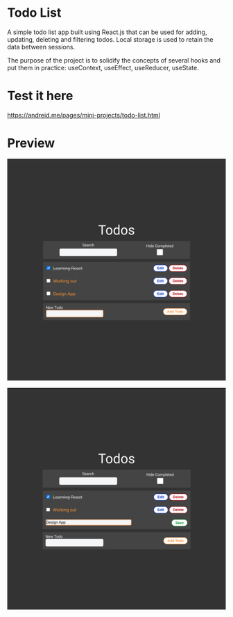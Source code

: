 # Todo List

A simple todo list app built using React.js that can be used for adding, updating, deleting and filtering todos. Local storage is used to retain the data between sessions.

The purpose of the project is to solidify the concepts of several hooks and put them in practice: 
useContext, useEffect, useReducer, useState.

# Test it here
https://andreid.me/pages/mini-projects/todo-list.html

# Preview
![](src/assets/1.png)

![](src/assets/2.png)